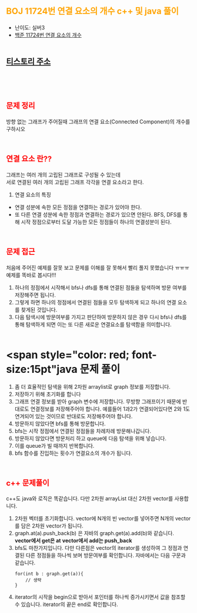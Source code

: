 # <span style="color:orange; font-size:17pt; font-weight:bold">BOJ 11724번 연결 요소의 개수 c++ 및 java 풀이</span>
- 난이도: 실버3
- [백준 11724번 연결 요소의 개수](https://www.acmicpc.net/problem/11724)
<br><br>

## [티스토리 주소](https://hoho325.tistory.com/)
<br><br>

# <span style="color: red; font-size:15pt">문제 정리</span>
방향 없는 그래프가 주어질때 그래프의 연결 요소(Connected Component)의 개수를 구하시오
<br><br>

# <span style="color: red; font-size:15pt">연결 요소 란??</span>
그래프는 여러 개의 고립된 그래프로 구성될 수 있는데  
서로 연결된 여러 개의 고립된 그래프 각각을 연결 요소라고 한다.
1. 연결 요소의 특징
- 연결 성분에 속한 모든 정점을 연결하는 경로가 있어야 한다.
- 또 다른 연결 성분에 속한 정점과 연결하는 경로가 있으면 안된다.
BFS, DFS를 통해 시작 정점으로부터 도달 가능한 모든 정점들이 하나의 연결성분이 된다.
<br><br>

# <span style="color: red; font-size:15pt">문제 접근</span>
처음에 주어진 예제를 잘못 보고 문제를 이해를 잘 못해서 빨리 풀지 못했습니다 ㅠㅠㅠ  
예제를 똑바로 봅시다!!!
1. 하나의 정점에서 시작해서 bfs나 dfs를 통해 연결된 점들을 탐색하며 방문 여부를 저장해주면 됩니다.
2. 그렇게 하면 하나의 정점에서 연결된 점들을 모두 탐색하게 되고 하나의 연결 요소를 찾게된 것입니다.
3. 다음 탐색시에 방문여부를 가지고 판단하여 방문하지 않은 경우 다시 bfs나 dfs를 통해 탐색하게 되면 이는 또 다른 새로운 연결요소를 탐색함을 의미합니다.
<br><br>

# <span style="color: red; font-size:15pt"java 문제 풀이</span>
1. 좀 더 효율적인 탐색을 위해 2차원 arraylist로 graph 정보를 저장합니다.
2. 저장하기 위해 초기화를 합니다
3. 그래프 연결 정보를 받아 graph 변수에 저장합니다.
    무방향 그래프이기 때문에 반대로도 연결정보를 저장해주어야 합니다.
    예를들어 1과2가 연결되어있다면 2와 1도 연겨되어 있는 것이므로 반대로도 저장해주어야 합니다.
4. 방문하지 않았다면 bfs를 통해 방문합니다.
5. bfs는 시작 정점에서 연결된 정점들을 차례차례 방문해나갑니다.
6. 방문하지 않았다면 방문처리 하고 queue에 다음 탐색을 위해 넣습니다.
7. 이를 queue가 빌 때까지 반복합니다.
8. bfs 함수를 진입하는 횟수가 연결요소의 개수가 됩니다.
<br><br>

# <span style="color: red; font-size:15pt">c++ 문제풀이</span>
c++도 java와 로직은 똑같습니다. 다만 2차원 arrayList 대신 2차원 vector를 사용합니다.
1. 2차원 벡터를 초기화합니다. vector에 N개의 빈 vector를 넣어주면 N개의 vector를 담은 2차원 vector가 됩니다.
2. graph.at(a).push_back(b) 은 자바의 graph.get(a).add(b)와 같습니다.
    **vector에서 get은 at**
    **vector에서 add는 push_back**
3. bfs도 마찬가지입니다. 다만 다른점은 vector의 iterator를 생성하여 그 정점과 연결된 다른 정점들을 하나씩 보며 방문여부를 확인합니다. 자바에서는 다음 구문과 같습니다.
    ```
    for(int b : graph.get(a)){
        // 생략
    }
    ```
4. iterator의 시작을 begin으로 받아서 포인터를 하나씩 증가시키면서 값을 참조할 수 있습니다. iterator의 끝은 end로 확인합니다.
<br><br>